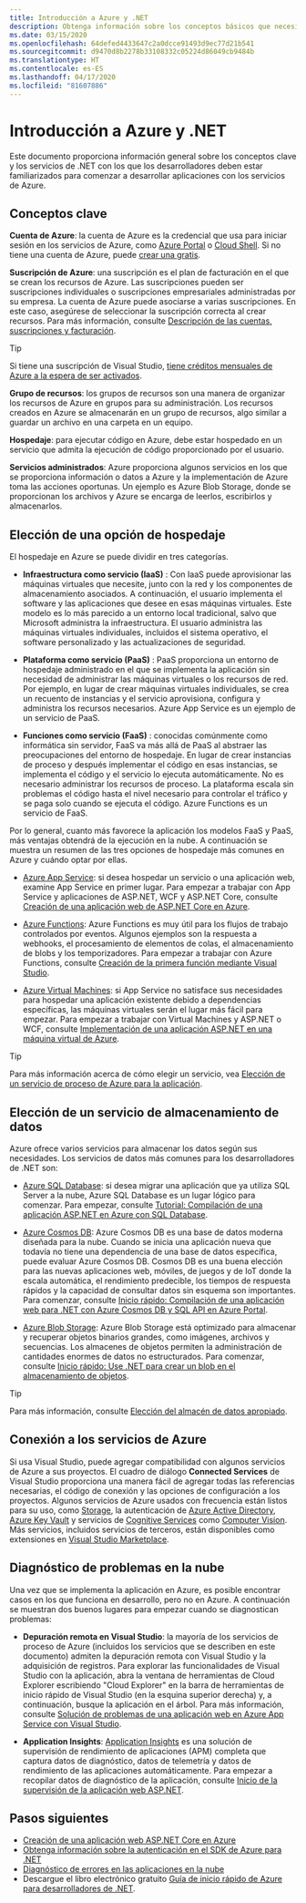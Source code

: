 ```yaml
---
title: Introducción a Azure y .NET
description: Obtenga información sobre los conceptos básicos que necesita saber acerca de Azure y .NET.
ms.date: 03/15/2020
ms.openlocfilehash: 64defed4433647c2a0dcce91493d9ec77d21b541
ms.sourcegitcommit: d9470d8b2278b33108332c05224d86049cb9484b
ms.translationtype: HT
ms.contentlocale: es-ES
ms.lasthandoff: 04/17/2020
ms.locfileid: "81607886"
---
```

# <a name="introduction-to-azure-and-net"></a>Introducción a Azure y .NET

Este documento proporciona información general sobre los conceptos clave y los servicios de .NET con los que los desarrolladores deben estar familiarizados para comenzar a desarrollar aplicaciones con los servicios de Azure.

## <a name="key-concepts"></a>Conceptos clave

**Cuenta de Azure**: la cuenta de Azure es la credencial que usa para iniciar sesión en los servicios de Azure, como [Azure Portal](https://portal.azure.com) o [Cloud Shell](https://shell.azure.com). Si no tiene una cuenta de Azure, puede [crear una gratis](https://azure.microsoft.com/free/dotnet/).

**Suscripción de Azure**: una suscripción es el plan de facturación en el que se crean los recursos de Azure. Las suscripciones pueden ser suscripciones individuales o suscripciones empresariales administradas por su empresa. La cuenta de Azure puede asociarse a varias suscripciones. En este caso, asegúrese de seleccionar la suscripción correcta al crear recursos. Para más información, consulte [Descripción de las cuentas, suscripciones y facturación](https://docs.microsoft.com/azure/guides/developer/azure-developer-guide#understanding-accounts-subscriptions-and-billing).

> [!TIP]
> Si tiene una suscripción de Visual Studio, [tiene créditos mensuales de Azure a la espera de ser activados](https://azure.microsoft.com/pricing/member-offers/credit-for-visual-studio-subscribers/).

**Grupo de recursos**: los grupos de recursos son una manera de organizar los recursos de Azure en grupos para su administración. Los recursos creados en Azure se almacenarán en un grupo de recursos, algo similar a guardar un archivo en una carpeta en un equipo.

**Hospedaje**: para ejecutar código en Azure, debe estar hospedado en un servicio que admita la ejecución de código proporcionado por el usuario.

**Servicios administrados**: Azure proporciona algunos servicios en los que se proporciona información o datos a Azure y la implementación de Azure toma las acciones oportunas. Un ejemplo es Azure Blob Storage, donde se proporcionan los archivos y Azure se encarga de leerlos, escribirlos y almacenarlos.

## <a name="choosing-a-hosting-option"></a>Elección de una opción de hospedaje

El hospedaje en Azure se puede dividir en tres categorías.

* **Infraestructura como servicio (IaaS)** : Con IaaS puede aprovisionar las máquinas virtuales que necesite, junto con la red y los componentes de almacenamiento asociados. A continuación, el usuario implementa el software y las aplicaciones que desee en esas máquinas virtuales. Este modelo es lo más parecido a un entorno local tradicional, salvo que Microsoft administra la infraestructura. El usuario administra las máquinas virtuales individuales, incluidos el sistema operativo, el software personalizado y las actualizaciones de seguridad.

* **Plataforma como servicio (PaaS)** : PaaS proporciona un entorno de hospedaje administrado en el que se implementa la aplicación sin necesidad de administrar las máquinas virtuales o los recursos de red. Por ejemplo, en lugar de crear máquinas virtuales individuales, se crea un recuento de instancias y el servicio aprovisiona, configura y administra los recursos necesarios. Azure App Service es un ejemplo de un servicio de PaaS.
  
* **Funciones como servicio (FaaS)** : conocidas comúnmente como informática sin servidor, FaaS va más allá de PaaS al abstraer las preocupaciones del entorno de hospedaje. En lugar de crear instancias de proceso y después implementar el código en esas instancias, se implementa el código y el servicio lo ejecuta automáticamente. No es necesario administrar los recursos de proceso. La plataforma escala sin problemas el código hasta el nivel necesario para controlar el tráfico y se paga solo cuando se ejecuta el código. Azure Functions es un servicio de FaaS.

Por lo general, cuanto más favorece la aplicación los modelos FaaS y PaaS, más ventajas obtendrá de la ejecución en la nube. A continuación se muestra un resumen de las tres opciones de hospedaje más comunes en Azure y cuándo optar por ellas.

* [Azure App Service](https://docs.microsoft.com/azure/app-service/app-service-value-prop-what-is): si desea hospedar un servicio o una aplicación web, examine App Service en primer lugar. Para empezar a trabajar con App Service y aplicaciones de ASP.NET, WCF y ASP.NET Core, consulte [Creación de una aplicación web de ASP.NET Core en Azure](https://docs.microsoft.com/azure/app-service/app-service-web-get-started-dotnet).

* [Azure Functions](https://docs.microsoft.com/azure/azure-functions/functions-overview): Azure Functions es muy útil para los flujos de trabajo controlados por eventos. Algunos ejemplos son la respuesta a webhooks, el procesamiento de elementos de colas, el almacenamiento de blobs y los temporizadores. Para empezar a trabajar con Azure Functions, consulte [Creación de la primera función mediante Visual Studio](https://docs.microsoft.com/azure/azure-functions/functions-create-your-first-function-visual-studio).

* [Azure Virtual Machines](https://docs.microsoft.com/azure/virtual-machines/): si App Service no satisface sus necesidades para hospedar una aplicación existente debido a dependencias específicas, las máquinas virtuales serán el lugar más fácil para empezar. Para empezar a trabajar con Virtual Machines y ASP.NET o WCF, consulte [Implementación de una aplicación ASP.NET en una máquina virtual de Azure](https://tutorials.visualstudio.com/aspnet-vm/intro).

> [!TIP]
> Para más información acerca de cómo elegir un servicio, vea [Elección de un servicio de proceso de Azure para la aplicación](https://docs.microsoft.com/azure/architecture/guide/technology-choices/compute-decision-tree).

## <a name="choose-a-data-storage-service"></a>Elección de un servicio de almacenamiento de datos

Azure ofrece varios servicios para almacenar los datos según sus necesidades. Los servicios de datos más comunes para los desarrolladores de .NET son:

* [Azure SQL Database](https://docs.microsoft.com/azure/sql-database/): si desea migrar una aplicación que ya utiliza SQL Server a la nube, Azure SQL Database es un lugar lógico para comenzar. Para empezar, consulte [Tutorial: Compilación de una aplicación ASP.NET en Azure con SQL Database](https://docs.microsoft.com/azure/app-service/app-service-web-tutorial-dotnet-sqldatabase).

* [Azure Cosmos DB](https://docs.microsoft.com/azure/cosmos-db/): Azure Cosmos DB es una base de datos moderna diseñada para la nube. Cuando se inicia una aplicación nueva que todavía no tiene una dependencia de una base de datos específica, puede evaluar Azure Cosmos DB. Cosmos DB es una buena elección para las nuevas aplicaciones web, móviles, de juegos y de IoT donde la escala automática, el rendimiento predecible, los tiempos de respuesta rápidos y la capacidad de consultar datos sin esquema son importantes. Para comenzar, consulte [Inicio rápido: Compilación de una aplicación web para .NET con Azure Cosmos DB y SQL API en Azure Portal](https://docs.microsoft.com/azure/cosmos-db/create-sql-api-dotnet).

* [Azure Blob Storage](https://docs.microsoft.com/azure/storage/): Azure Blob Storage está optimizado para almacenar y recuperar objetos binarios grandes, como imágenes, archivos y secuencias. Los almacenes de objetos permiten la administración de cantidades enormes de datos no estructurados. Para comenzar, consulte [Inicio rápido: Use .NET para crear un blob en el almacenamiento de objetos](https://docs.microsoft.com/azure/storage/blobs/storage-quickstart-blobs-dotnet).

> [!TIP]
> Para más información, consulte [Elección del almacén de datos apropiado](https://docs.microsoft.com/azure/architecture/guide/technology-choices/data-store-overview).

## <a name="connect-to-azure-services"></a>Conexión a los servicios de Azure

Si usa Visual Studio, puede agregar compatibilidad con algunos servicios de Azure a sus proyectos. El cuadro de diálogo **Connected Services** de Visual Studio proporciona una manera fácil de agregar todas las referencias necesarias, el código de conexión y las opciones de configuración a los proyectos. Algunos servicios de Azure usados con frecuencia están listos para su uso, como [Storage](/azure/vs-azure-tools-connected-services-storage), la autenticación de [Azure Active Directory](/azure/active-directory/develop/vs-active-directory-add-connected-service), [Azure Key Vault](/azure/key-vault/vs-key-vault-add-connected-service) y servicios de [Cognitive Services](/azure/cognitive-services/) como [Computer Vision](/azure/cognitive-services/computer-vision/vs-computer-vision-connected-service). Más servicios, incluidos servicios de terceros, están disponibles como extensiones en [Visual Studio Marketplace](https://marketplace.visualstudio.com/search?term=connected%20service&target=VS&category=Tools&vsVersion=&subCategory=All&sortBy=Relevance).

## <a name="diagnosing-problems-in-the-cloud"></a>Diagnóstico de problemas en la nube
Una vez que se implementa la aplicación en Azure, es posible encontrar casos en los que funciona en desarrollo, pero no en Azure. A continuación se muestran dos buenos lugares para empezar cuando se diagnostican problemas:

* **Depuración remota en Visual Studio**: la mayoría de los servicios de proceso de Azure (incluidos los servicios que se describen en este documento) admiten la depuración remota con Visual Studio y la adquisición de registros. Para explorar las funcionalidades de Visual Studio con la aplicación, abra la ventana de herramientas de Cloud Explorer escribiendo "Cloud Explorer" en la barra de herramientas de inicio rápido de Visual Studio (en la esquina superior derecha) y, a continuación, busque la aplicación en el árbol. Para más información, consulte [Solución de problemas de una aplicación web en Azure App Service con Visual Studio](https://docs.microsoft.com/azure/app-service/web-sites-dotnet-troubleshoot-visual-studio#remotedebug).

* **Application Insights**: [Application Insights](https://docs.microsoft.com/azure/application-insights/) es una solución de supervisión de rendimiento de aplicaciones (APM) completa que captura datos de diagnóstico, datos de telemetría y datos de rendimiento de las aplicaciones automáticamente. Para empezar a recopilar datos de diagnóstico de la aplicación, consulte [Inicio de la supervisión de la aplicación web ASP.NET](https://docs.microsoft.com/azure/application-insights/quick-monitor-portal).

## <a name="next-steps"></a>Pasos siguientes

* [Creación de una aplicación web ASP.NET Core en Azure](https://docs.microsoft.com/azure/app-service/app-service-web-get-started-dotnet)
* [Obtenga información sobre la autenticación en el SDK de Azure para .NET](./sdk/authentication.md)
* [Diagnóstico de errores en las aplicaciones en la nube](https://blogs.msdn.microsoft.com/webdev/2018/02/07/diagnosing-errors-on-your-cloud-apps)
* Descargue el libro electrónico gratuito [Guía de inicio rápido de Azure para desarrolladores de .NET](https://www.microsoft.com/net/download/thank-you/azure-quick-start-ebook).
